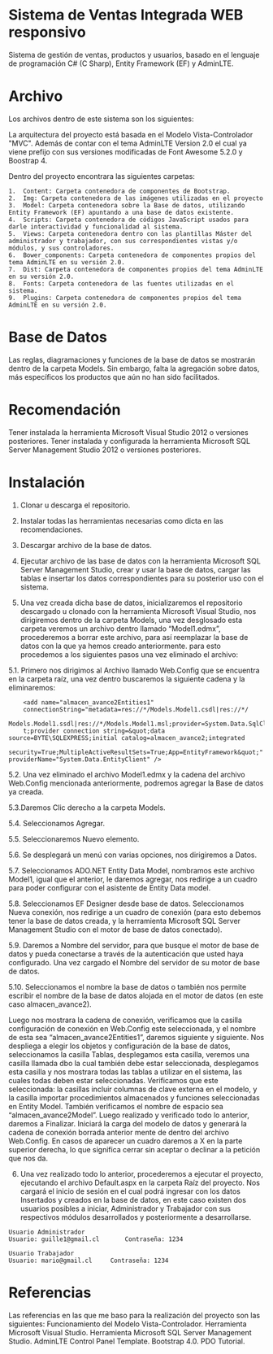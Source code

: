 # Sistema de Ventas Integrada WEB responsivo
Sistema de gestión de ventas, productos y usuarios, basado en el lenguaje de programación C# (C Sharp), Entity Framework (EF) y AdminLTE.

# Archivo
Los archivos dentro de este sistema son los siguientes:

La arquitectura del proyecto está basada en el Modelo Vista-Controlador "MVC". Además de contar con el tema AdminLTE Version 2.0 el cual ya viene prefijo con sus versiones modificadas de Font Awesome 5.2.0 y Boostrap 4.

Dentro del proyecto encontrara las siguientes carpetas: 

    1.	Content: Carpeta contenedora de componentes de Bootstrap.
    2.	Img: Carpeta contenedora de las imágenes utilizadas en el proyecto
    3.	Model: Carpeta contenedora sobre la Base de datos, utilizando Entity Framework (EF) apuntando a una base de datos existente.
    4.	Scripts: Carpeta contenedora de códigos JavaScript usados para darle interactividad y funcionalidad al sistema.
    5.	Views: Carpeta contenedora dentro con las plantillas Máster del administrador y trabajador, con sus correspondientes vistas y/o módulos, y sus controladores.
    6.	Bower_components: Carpeta contenedora de componentes propios del tema AdminLTE en su versión 2.0.
    7.	Dist: Carpeta contenedora de componentes propios del tema AdminLTE en su versión 2.0.
    8.	Fonts: Carpeta contenedora de las fuentes utilizadas en el sistema.
    9.	Plugins: Carpeta contenedora de componentes propios del tema AdminLTE en su versión 2.0.

    
    
# Base de Datos
Las reglas, diagramaciones y funciones de la base de datos se mostrarán dentro de la carpeta Models.  Sin embargo, falta la agregación sobre datos, más específicos los productos que aún no han sido facilitados.


# Recomendación
Tener instalada la herramienta Microsoft Visual Studio 2012 o versiones posteriores.
Tener instalada y configurada la herramienta Microsoft SQL Server Management Studio 2012 o versiones posteriores.


# Instalación
  1.	Clonar u descarga el repositorio.
  
  2.	Instalar todas las herramientas necesarias como dicta en las recomendaciones.
  
  3.	Descargar archivo de la base de datos.
  
  4.	Ejecutar archivo de las base de datos con la herramienta Microsoft SQL Server Management Studio, crear y usar la base de datos, 
  cargar las tablas e insertar los datos correspondientes para su posterior uso con el sistema.
  
  5.	Una vez creada dicha base de datos, inicializaremos el repositorio descargado u clonado con la herramienta Microsoft Visual 
  Studio, nos dirigiremos dentro de la carpeta Models, una vez desglosado esta carpeta veremos un archivo dentro llamado “Model1.edmx”, 
  procederemos a borrar este archivo, para así reemplazar la base de datos con la que ya hemos creado anteriormente. para esto 
  procedemos a los siguientes pasos una vez eliminado el archivo:
  
   5.1.	Primero nos dirigimos al Archivo llamado Web.Config que se encuentra en la carpeta raíz, una vez dentro buscaremos la 
    siguiente cadena y la eliminaremos:   
    
        <add name="almacen_avance2Entities1" 
        connectionString="metadata=res://*/Models.Model1.csdl|res://*/
        Models.Model1.ssdl|res://*/Models.Model1.msl;provider=System.Data.SqlClien
        t;provider connection string=&quot;data source=BYTE\SQLEXPRESS;initial catalog=almacen_avance2;integrated 
        security=True;MultipleActiveResultSets=True;App=EntityFramework&quot;" providerName="System.Data.EntityClient" />

  5.2.	Una vez eliminado el archivo Model1.edmx y la cadena del archivo Web.Config mencionada anteriormente, podremos agregar la Base de datos ya creada.
  
  5.3.Daremos Clic derecho a la carpeta Models.
  
  5.4.	Seleccionamos Agregar.
  
  5.5.	Seleccionaremos Nuevo elemento.
  
  5.6.	Se desplegará un menú con varias opciones, nos dirigiremos a Datos.
  
  5.7.	Seleccionamos ADO.NET Entity Data Model, nombramos este archivo Model1, igual que el anterior, le daremos agregar, nos redirige 
  a un cuadro para poder configurar con el asistente de Entity Data model.
  
  5.8.	Seleccionamos EF Designer desde base de datos.
  Seleccionamos Nueva conexión, nos redirige a un cuadro de conexión (para esto debemos tener la base de datos creada, y la herramienta 
  Microsoft SQL Server Management Studio con el motor de base de datos conectado).
  
  5.9.	Daremos a Nombre del servidor, para que busque el motor de base de datos y pueda conectarse a través de la autenticación que 
  usted haya configurado. Una vez cargado el Nombre del servidor de su motor de base de datos.
  
  5.10.	Seleccionamos el nombre la base de datos o también nos permite escribir el nombre de la base de datos alojada en el motor de 
  datos (en este caso almacen_avance2).
  
  Luego nos mostrara la cadena de conexión, verificamos que la casilla configuración de conexión en Web.Config este seleccionada, y el 
  nombre de esta sea “almacen_avance2Entities1”, daremos siguiente y siguiente. 
  Nos despliega a elegir los objetos y configuración de la base de datos, seleccionamos la casilla Tablas, desplegamos esta casilla, 
  veremos una casilla llamada dbo la cual también debe estar seleccionada, desplegamos esta casilla y nos mostrara todas las tablas a 
  utilizar en el sistema, las cuales todas deben estar seleccionadas. Verificamos que este seleccionada: la casillas incluir columnas de 
  clave externa en el modelo, y la casilla importar procedimientos almacenados y funciones seleccionadas en Entity Model. También 
  verificamos el nombre de espacio sea “almacen_avance2Model”. Luego realizado y verificado todo lo anterior, daremos a Finalizar.
  Iniciará la carga del modelo de datos y generará la cadena de conexión borrada anterior mente de dentro del archivo Web.Config.
  En casos de aparecer un cuadro daremos a X en la parte superior derecha, lo que significa cerrar sin aceptar o declinar a la petición 
  que nos da.
  

  6.	Una vez realizado todo lo anterior, procederemos a ejecutar el proyecto, ejecutando el archivo Default.aspx en la carpeta Raíz del proyecto. Nos cargará el inicio de sesión en el cual podrá ingresar con los datos Insertados y creados en la base de datos, en este caso existen dos usuarios posibles a iniciar, Administrador y Trabajador con sus respectivos módulos desarrollados y posteriormente a desarrollarse.
    
    Usuario Administrador
    Usuario: guille1@gmail.cl		Contraseña: 1234

    Usuario Trabajador
    Usuario: mario@gmail.cl		Contraseña: 1234

# Referencias
Las referencias en las que me baso para la realización del proyecto son las siguientes:
 Funcionamiento del Modelo Vista-Controlador.
 Herramienta Microsoft Visual Studio.
 Herramienta Microsoft SQL Server Management Studio.
 AdminLTE Control Panel Template.
 Bootstrap 4.0.
 PDO Tutorial.
